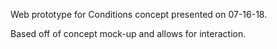 Web prototype for Conditions concept presented on 07-16-18. 

Based off of concept mock-up and allows for interaction.